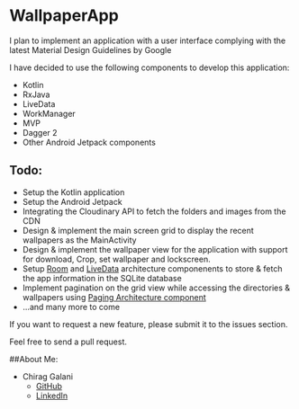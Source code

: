# WallpaperApp

I plan to implement an application with a user interface complying with the latest Material Design Guidelines by Google 

I have decided to use the following components to develop this application:
* Kotlin
* RxJava
* LiveData
* WorkManager
* MVP
* Dagger 2
* Other Android Jetpack components
  
## Todo:
* Setup the Kotlin application
* Setup the Android Jetpack
* Integrating the Cloudinary API to fetch the folders and images from the CDN
* Design & implement the main screen grid to display the recent wallpapers as the MainActivity
* Design & implement the wallpaper view for the application with support for download, Crop, set wallpaper and lockscreen. 
* Setup [Room](https://developer.android.com/topic/libraries/architecture/room) and [LiveData](https://developer.android.com/topic/libraries/architecture/viewmodel) architecture componenents to store & fetch the app information in the SQLite database 
* Implement pagination on the grid view while accessing the directories & wallpapers using [Paging Architecture component](https://developer.android.com/topic/libraries/architecture/paging/)
* ...and many more to come


If you want to request a new feature, please submit it to the issues section.

Feel free to send a pull request.


##About Me:
* Chirag Galani
  * [GitHub](https://github.com/Chirag-Galani)
  * [LinkedIn](https://www.linkedin.com/in/chirag-galani)
  
  
 
